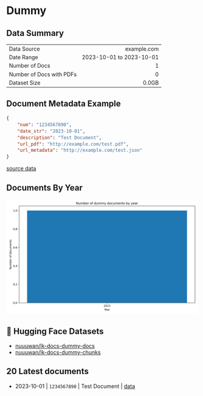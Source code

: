 # Dummy

## Data Summary

|   |    |
| :-- | --: |
| Data Source | example.com |
| Date Range | 2023-10-01 to 2023-10-01 |
| Number of Docs | 1 |
| Number of Docs with PDFs | 0 |
| Dataset Size | 0.0GB |

## Document Metadata Example

```json
{
    "num": "1234567890",
    "date_str": "2023-10-01",
    "description": "Test Document",
    "url_pdf": "http://example.com/test.pdf",
    "url_metadata": "http://example.com/test.json"
}
```

[source data](None)

## Documents By Year

![Documents by year](images/docs_by_year.png)

## 🤗 Hugging Face Datasets

- [nuuuwan/lk-docs-dummy-docs](https://huggingface.co/datasets/nuuuwan/lk-docs-dummy-docs)
- [nuuuwan/lk-docs-dummy-chunks](https://huggingface.co/datasets/nuuuwan/lk-docs-dummy-chunks)

## 20 Latest documents

- 2023-10-01 | `1234567890` | Test Document | [data](None)
